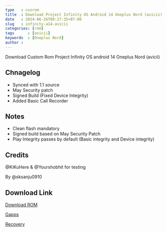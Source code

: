```yaml
---
type   : cusrom
title  : Download Project Infinity OS Android 14 Oneplus Nord (avicii)
date   : 2024-06-26T09:17:35+07:00
slug   : infinity-a14-avicii
categories: [rom]
tags      : [avicii]
keywords  : [Oneplus Nord]
author :
---
```


Download Custom Rom Project Infinity OS android 14 Oneplus Nord (avicii)


## Chnagelog 
- Synced with 1.1 source
- May Security patch
- Signed Build (Fixed Device Integrity)
- Added Basic Call Recorder

## Notes
- Clean flash mandatory
- Signed build based on May Security Patch
- Play Integrity passes by default (Basic integrity and Device integrity)

## Credits
@KiKuHere & @Yourshobhit for testing

By @sksanju0910

## Download Link
[Download ROM](https://sourceforge.net/projects/infinity-x/files/avicii/14/vanilla/)

[Gapps](https://sourceforge.net/projects/infinity-x/files/avicii/14/gapps/)

[Recovery](https://sourceforge.net/projects/infinity-x/files/avicii/14/recovery/)


